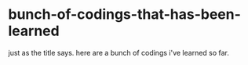 # bunch-of-codings-that-has-been-learned
just as the title says. here are a bunch of codings i've learned so far. 

